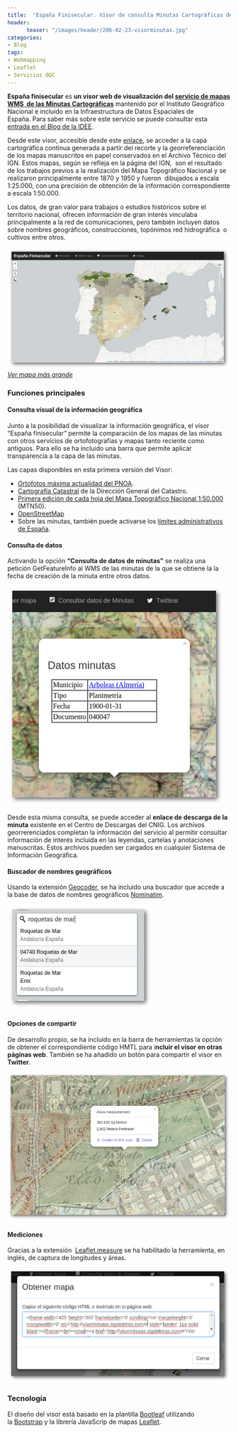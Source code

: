 ```yaml
---
title:  "España Finisecular. Visor de consulta Minutas Cartográficas del IGN"
header:
      teaser: "/images/header/206-02-23-visorminutas.jpg"
categories: 
- Blog
tags:
- Webmapping
- Leaflet
- Servicios OGC
---
```


**España finisecular** es **un visor web de visualización del [servicio de mapas WMS  de las Minutas Cartográficas](http://www.ign.es/wms/minutas-cartograficas?request=GetCapabilities&service=WMS)** mantenido por el Instituto Geográfico Nacional e incluido en la Infraestructura de Datos Espaciales de España. Para saber más sobre este servicio se puede consultar esta [entrada en el Blog de la IDEE](http://blog-idee.blogspot.com.es/2015/09/servicio-de-mapas-de-minutas.html).

Desde este visor, accesible desde este [enlace](/visorminutas/), se acceder a la capa cartográfica continua generada a partir del recorte y la georreferenciación de los mapas manuscritos en papel conservados en el Archivo Técnico del IGN. Estos mapas, según se refleja en la página del IGN,  son el resultado de los trabajos previos a la realización del Mapa Topográfico Nacional y se realizaron principalmente entre 1870 y 1950 y fueron  dibujados a escala 1:25.000, con una precisión de obtención de la información correspondiente a escala 1:50.000.

Los datos, de gran valor para trabajos o estudios históricos sobre el territorio nacional, ofrecen información de gran interés vinculaba principalmente a la red de comunicaciones, pero también incluyen datos sobre nombres geográficos, construcciones, topónimos red hidrográfica  o cultivos entre otros.
  
![Visor minutas](/images/header/206-02-23-visorminutas.jpg)
*[Ver mapa más grande](/visorminutas)*

### Funciones principales

#### Consulta visual de la información geográfica

Junto a la posibilidad de visualizar la información geográfica, el visor “España finisecular” permite la comparación de los mapas de las minutas con otros servicios de ortofotografías y mapas tanto reciente como antiguos. Para ello se ha incluido una barra que permite aplicar transparencia a la capa de las minutas.

Las capas disponibles en esta primera versión del Visor:

*   [Ortofotos máxima actualidad del PNOA](http:/www.ign.es/wms-inspire/pnoa-ma?request=GetCapabilities&service=WMS).
*   [Cartografía Catastral](http://ovc.catastro.meh.es/Cartografia/WMS/ServidorWMS.aspx?request=GetCapabilities&service=WMS) de la Dirección General del Catastro.
*   [Primera edición de cada hoja del Mapa Topográfico Nacional 1:50.000](http://www.ign.es/wms/primera-edicion-mtn?request=GetCapabilities&service=WMS) (MTN50).
*   [OpenStreetMap](http://www.openstreetmap.org/)
*   Sobre las minutas, también puede activarse los [límites administrativos de España](http://www.ign.es/wms-inspire/unidades-administrativas?request=GetCapabilities&service=WMS).

#### Consulta de datos

Activando la opción **“Consulta de datos de minutas”** se realiza una petición GetFeatureInfo al WMS de las minutas de la que se obtiene la la fecha de creación de la minuta entre otros datos.

![](/images/blog/04_wms.jpg)

Desde esta misma consulta, se puede acceder al **enlace de descarga de la minuta** existente en el Centro de Descargas del CNIG. Los archivos georrerenciados completan la información del servicio al permitir consultar información de interés incluida en las leyendas, cartelas y anotaciones manuscritas. Estos archivos pueden ser cargados en cualquier Sistema de Información Geográfica.

#### Buscador de nombres geográficos

Usando la extensión [Geocoder,](https://github.com/perliedman/leaflet-control-geocoder) se ha incluido una buscador que accede a la base de datos de nombres geográficos [Nominatim](http://wiki.openstreetmap.org/wiki/Nominatim).

![](/images/blog/01_loc.jpg)

#### Opciones de compartir

De desarrollo propio, se ha incluido en la barra de herramientas la opción de obtener el correspondiente código HMTL para i**ncluir el visor en otras páginas web**. También se ha añadido un botón para compartir el visor en **Twitter**.

![](/images/blog/02_measue.jpg)

#### Mediciones

Gracias a la extensión  [Leaflet.measure](https://github.com/ljagis/leaflet-measure) se ha habilitado la herramienta, en inglés, de captura de longitudes y áreas. 

![](/images/blog/03_embeber.jpg)

### Tecnología

El diseño del visor está basado en la plantilla [Bootleaf](http://bmcbride.github.io/bootleaf/) utilizando la [Bootstrap](http://getbootstrap.com/) y la librería JavaScrip de mapas [Leaflet](http://leafletjs.com/).
        

